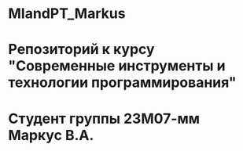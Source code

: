 # MIandPT_Markus
# Репозиторий к курсу "Современные инструменты и технологии программирования"
# Студент группы 23М07-мм Маркус В.А.
